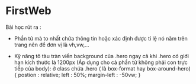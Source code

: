 # FirstWeb

Bài học rút ra :

- Phần tử mà to nhất chứa thông tin hoặc xác định được tỉ lệ nó năm trên trang nên để đơn vị là vh,vw,...

- Kỹ năng tô tàu tràn viền background của .hero ngay cả khi .hero có giới hạn kích thước là 1200px (Áp dụng cho cả phần tử không phải con trực tiếp của body):
  ở class chứa .hero ( là box-format hay box-around-hero)
  {
  postion : relative;
  left : 50%;
  margin-left : -50vw;
  }
